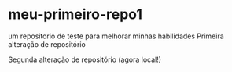 # meu-primeiro-repo1
um repositorio de teste para melhorar minhas habilidades
Primeira alteração de repositório

Segunda alteração de repositório (agora local!)